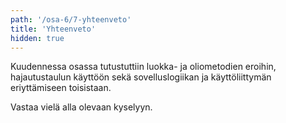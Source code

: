 ```yaml
---
path: '/osa-6/7-yhteenveto'
title: 'Yhteenveto'
hidden: true
---
```



Kuudennessa osassa tutustuttiin luokka- ja oliometodien eroihin, hajautustaulun käyttöön sekä sovelluslogiikan ja käyttöliittymän eriyttämiseen toisistaan.

Vastaa vielä alla olevaan kyselyyn.

<quiz id='2c1a14f1-1c11-4e34-a97a-e18629c305eb'></quiz>

